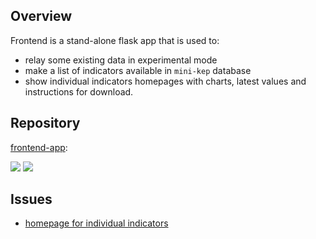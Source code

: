 
## Overview

Frontend is a stand-alone flask app that is used to:
- relay some existing data in experimental mode 
- make a list of indicators available in ```mini-kep``` database
- show individual indicators homepages with charts, latest values 
  and instructions for download.
 
##  Repository

[frontend-app](https://github.com/mini-kep/frontend-app): 

[![](https://travis-ci.org/mini-kep/frontend-app.svg?branch=master)](https://travis-ci.org/mini-kep/frontend-app) 
[![](https://codecov.io/gh/mini-kep/frontend-app/branch/master/graphs/badge.svg)](https://codecov.io/gh/mini-kep/frontend-app)


##  Issues

- [homepage for individual indicators](https://github.com/mini-kep/frontend-app/issues/12)


 


